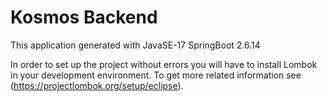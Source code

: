 # Kosmos Backend

This application generated with JavaSE-17
SpringBoot 2.6.14

In order to set up the project without errors you will have to install Lombok in your development environment. 
To get more related information see (https://projectlombok.org/setup/eclipse).
